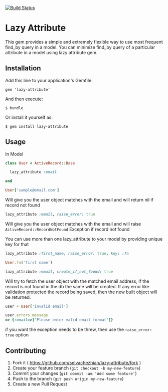 [![Build Status](https://travis-ci.org/selvachezhian/lazy-attribute.svg?branch=master)](https://travis-ci.org/selvachezhian/lazy-attribute)

# Lazy Attribute

This gem provides a simple and extremely flexible way to use most frequent find_by query in a model.
You can minimize find_by query of a particular attribute in a model using lazy attribute gem.

## Installation

Add this line to your application's Gemfile:

    gem 'lazy-attribute'

And then execute:

    $ bundle

Or install it yourself as:

    $ gem install lazy-attribute

## Usage

In Model

```ruby
class User < ActiveRecord::Base

  lazy_attribute :email

end
```

```ruby
User['sample@email.com']
```

Will give you the user object matches with the email and will return nil if record not found

```ruby
lazy_attribute :email, raise_error: true
```

Will give you the user object matches with the email and will raise ``` ActiveRecord::RecordNotFound ``` Exception if record not found

You can use more than one lazy_attribute to your model by providing unique key for that

```ruby
lazy_attribute :first_name, raise_error: true, key: :fn
```

```ruby
User.fn('first name')
```

```ruby
lazy_attribute :email, create_if_not_found: true
```

Will try to fetch the user object with the matched email address, if the record is not found in the db the same will be created.  If any error like validation protected the record being saved, then the new built object will be returned.

```ruby
user = User['invalid email']

user.errors.message
=> {:email=>["Please enter valid email format"]}
```

if you want the exception needs to be threw, then use the ```raise_error: true``` option

## Contributing

1. Fork it ( https://github.com/selvachezhian/lazy-attribute/fork )
2. Create your feature branch (`git checkout -b my-new-feature`)
3. Commit your changes (`git commit -am 'Add some feature'`)
4. Push to the branch (`git push origin my-new-feature`)
5. Create a new Pull Request
